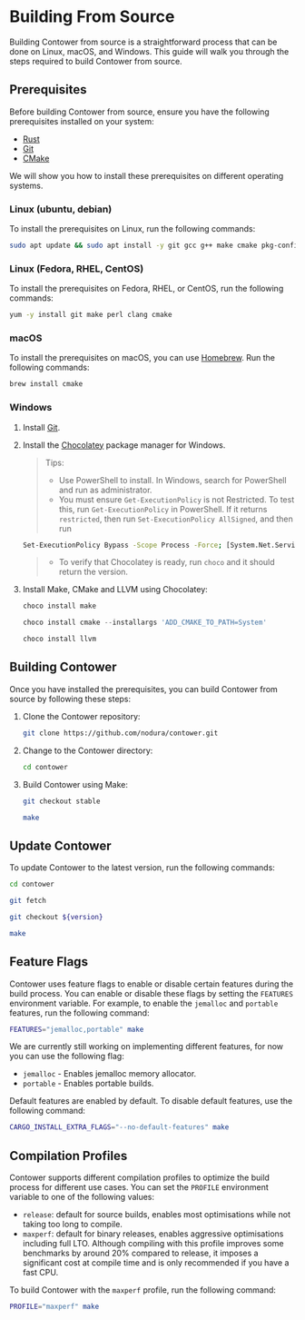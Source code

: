 # Building From Source

Building Contower from source is a straightforward process that can be done on Linux, macOS, and Windows. This guide will walk you through the steps required to build Contower from source.

## Prerequisites

Before building Contower from source, ensure you have the following prerequisites installed on your system:

-   [Rust](https://www.rust-lang.org/tools/install)
-   [Git](https://git-scm.com/downloads)
-   [CMake](https://cmake.org/download)

We will show you how to install these prerequisites on different operating systems.

### Linux (ubuntu, debian)

To install the prerequisites on Linux, run the following commands:

```bash
sudo apt update && sudo apt install -y git gcc g++ make cmake pkg-config llvm-dev libclang-dev clang
```

### Linux (Fedora, RHEL, CentOS)

To install the prerequisites on Fedora, RHEL, or CentOS, run the following commands:

```bash
yum -y install git make perl clang cmake
```

### macOS

To install the prerequisites on macOS, you can use [Homebrew](https://brew.sh/). Run the following commands:

```bash
brew install cmake
```

### Windows

1. Install [Git](https://git-scm.com/download/win).
1. Install the [Chocolatey](https://chocolatey.org/install) package manager for Windows.
    > Tips:
    >
    > - Use PowerShell to install. In Windows, search for PowerShell and run as administrator.
    > - You must ensure `Get-ExecutionPolicy` is not Restricted. To test this, run `Get-ExecutionPolicy` in PowerShell. If it returns `restricted`, then run `Set-ExecutionPolicy AllSigned`, and then run
    ```bash
    Set-ExecutionPolicy Bypass -Scope Process -Force; [System.Net.ServicePointManager]::SecurityProtocol = [System.Net.ServicePointManager]::SecurityProtocol -bor 3072; iex ((New-Object System.Net.WebClient).DownloadString('https://community.chocolatey.org/install.ps1'))
    ```
    > - To verify that Chocolatey is ready, run `choco` and it should return the version.
1. Install Make, CMake and LLVM using Chocolatey:

    ```powershell
    choco install make
    ```

    ```powershell
    choco install cmake --installargs 'ADD_CMAKE_TO_PATH=System'
    ```

    ```powershell
    choco install llvm
    ```

## Building Contower

Once you have installed the prerequisites, you can build Contower from source by following these steps:

1. Clone the Contower repository:

    ```bash
    git clone https://github.com/nodura/contower.git
    ```

2. Change to the Contower directory:

    ```bash
    cd contower
    ```

3. Build Contower using Make:

    ```bash
    git checkout stable
    ```

    ```bash
    make
    ```

## Update Contower

To update Contower to the latest version, run the following commands:

```bash
cd contower
```

```bash
git fetch
```

```bash
git checkout ${version}
```

```bash
make
```

## Feature Flags

Contower uses feature flags to enable or disable certain features during the build process. You can enable or disable these flags by setting the `FEATURES` environment variable. For example, to enable the `jemalloc` and `portable` features, run the following command:

```bash
FEATURES="jemalloc,portable" make
```

We are currently still working on implementing different features, for now you can use the following flag:

-   `jemalloc` - Enables jemalloc memory allocator.
-   `portable` - Enables portable builds.

Default features are enabled by default. To disable default features, use the following command:

```bash
CARGO_INSTALL_EXTRA_FLAGS="--no-default-features" make
```

## Compilation Profiles

Contower supports different compilation profiles to optimize the build process for different use cases. You can set the `PROFILE` environment variable to one of the following values:

-   `release`: default for source builds, enables most optimisations while not taking too long to compile.
-   `maxperf`: default for binary releases, enables aggressive optimisations including full LTO. Although compiling with this profile improves some benchmarks by around 20% compared to release, it imposes a significant cost at compile time and is only recommended if you have a fast CPU.

To build Contower with the `maxperf` profile, run the following command:

```bash
PROFILE="maxperf" make
```
